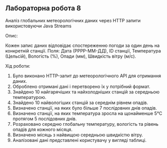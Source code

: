 ## Лабораторна робота 8
Аналіз глобальних метеорологічних даних через HTTP запити використовуючи Java Streams


Опис:

Кожен запис даних відповідає спостереженню погоди за один день на конкретній станції.
Поля: Дата (РРРР-ММ-ДД), ID станції, Температура (Цельсій), Вологість (%), Опади (мм), Швидкість вітру (м/с).

Хід роботи:

1. Було виконано HTTP-запит до метеорологічного API для отримання даних.
2. Оброблено отримані дані і перетворено їх у потрібний формат.
3. Знайдено 10 найгарячіших та найхолодніших станцій за середньою температурою.
4. Знайдено 10 найвологіших станцій за середнім рівнем опадів.
5. Визначено станції, на яких було більше 7 послідовних днів опадів.
6. Визначено станції, на яких температура зросла на щонайменше 5°C протягом 5 послідовних днів.
7. Розраховано середню глобальну температуру, вологість та рівень опадів для кожного місяця.
8. Визначено місяць з найвищою середньою швидкістю вітру.
9. Аналізовані дані представлені користувачу у вигляді таблиці.
